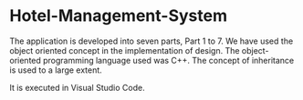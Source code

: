 # Hotel-Management-System
The application is developed into seven parts, Part 1 to 7. We have used the object oriented concept in the implementation of design. The object-oriented programming language used was C++. The concept of inheritance is used to a large extent.

It is executed in Visual Studio Code.
